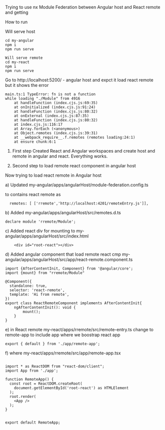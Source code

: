 Trying to use nx Module Federation between Angular host and React remote and getting

How to run

Will serve host
```
cd my-angular
npm i
npm run serve

Will serve remote
cd my-react
npm i
npm run serve
```


Go to http://localhost:5200/ - angular host and expct it load react remote but it shows the error

```
main.ts:1 TypeError: fn is not a function
while loading "./Module" from 4916
    at handleFunction (index.cjs.js:69:35)
    at onInitialized (index.cjs.js:91:24)
    at handleFunction (index.cjs.js:80:32)
    at onExternal (index.cjs.js:87:35)
    at handleFunction (index.cjs.js:80:32)
    at index.cjs.js:116:17
    at Array.forEach (<anonymous>)
    at Object.remotes (index.cjs.js:39:31)
    at __webpack_require__.f.remotes (remotes loading:24:1)
    at ensure chunk:6:1
```

1. First step
Created React and Angular workspaces and create host and remote in angular and react.
Everything works.


2. Second step to load remote react component in angular host

Now trying to load react remote in Angular host

a) Updated my-angular/apps/angularHost/module-federation.config.ts

to contains react remote as 
```
  remotes: [ ['rremote','http://localhost:4201/remoteEntry.js']],
```
b) Added my-angular/apps/angularHost/src/remotes.d.ts
```
declare module 'rremote/Module';
```
c) Added react div for mounting to my-angular/apps/angularHost/src/index.html
```
    <div id="root-react"></div>
```
d) Added angular component that load remote react cmp
my-angular/apps/angularHost/src/app/react-remote.component.ts

```
import {AfterContentInit, Component} from '@angular/core';
import {mount} from "rremote/Module"

@Component({
  standalone: true,
  selector: 'react-remote',
  template: 'Hi from remote',
})
export class ReactRemoteComponent implements AfterContentInit{
    ngAfterContentInit(): void {
        mount();
    }
}
```
e) in React remote my-react/apps/rremote/src/remote-entry.ts change to
remote-app to include app where we boostrap react app

```
export { default } from './app/remote-app';
```

f) where my-react/apps/rremote/src/app/remote-app.tsx

```

import * as ReactDOM from "react-dom/client";
import App from './app';

function RemoteApp() {
  const root = ReactDOM.createRoot(
    document.getElementById('root-react') as HTMLElement
  );
  root.render(
    <App />
  );
}


export default RemoteApp;

```